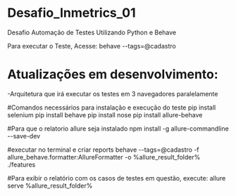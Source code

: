 
# Desafio_Inmetrics_01
Desafio Automação de Testes Utilizando  Python e Behave

Para executar o Teste, Acesse:
behave --tags=@cadastro



# Atualizações em desenvolvimento:
-Arquitetura que irá executar os testes em 3 navegadores paralelamente







#Comandos necessários para instalação e execução do teste
pip install selenium
pip install behave
pip install nose
pip install allure-behave

#Para que o relatorio allure seja instalado
npm install -g allure-commandline --save-dev

#executar no terminal e criar reports
behave --tags=@cadastro -f allure_behave.formatter:AllureFormatter -o %allure_result_folder% ./features

#Para exibir o relatório com os casos de testes em questão, execute:
allure serve %allure_result_folder%



